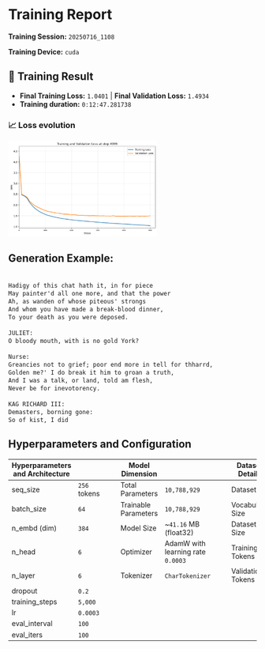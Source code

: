 # Training Report

**Training Session:** `20250716_1108`

**Training Device:** `cuda`

## 🎯 Training Result

- **Final Training Loss:** `1.0401` | **Final Validation Loss:** `1.4934`
- **Training duration:** `0:12:47.281738`

### 📈 Loss evolution

<img src="losses.png" alt="Training and Validation Loss" width="60%"/>

## Generation Example:
```

Hadigy of this chat hath it, in for piece
May painter'd all one more, and that the power
Ah, as wanden of whose piteous' strongs
And whom you have made a break-blood dinner,
To your death as you were deposed.

JULIET:
O bloody mouth, with is no gold York?

Nurse:
Greancies not to grief; poor end more in tell for thharrd,
Golden me?' I do break it him to groan a truth,
And I was a talk, or land, told am flesh,
Never be for inevotorency.

KAG RICHARD III:
Demasters, borning gone:
So of kist, I did
```

## Hyperparameters and Configuration

| Hyperparameters and Architecture |                            | | | Model Dimension         |                                                  | | | Dataset Details      |                                                            |
|----------------------------------|----------------------------|-|-|-------------------------|--------------------------------------------------|-|-|----------------------|------------------------------------------------------------|
| seq_size                       | `256` tokens   | | | Total Parameters        | `10,788,929`                               | | | Dataset              | `data/tinyshakespeare.txt`                                              |
| batch_size                     | `64`        | | | Trainable Parameters    | `10,788,929`                           | | | Vocabulary Size      | `65` tokens                                    |
| n_embd (dim)                   | `384`            | | | Model Size              | ~`41.16` MB (float32)  | | | Dataset Size         | `1,115,394` tokens               |
| n_head                      | `6`         | | | Optimizer               | AdamW with learning rate `0.0003`| | | Training Tokens      | `1,003,854` tokens (90.0%)|
| n_layer                       | `6`          | | | Tokenizer               | `CharTokenizer`                        | | | Validation Tokens    | `111,540` tokens (10.0%)|
| dropout                        | `0.2`           | | |                         |                                                  | | |                      |                                                            |
| training_steps                 | `5,000`  | | |                         |                                                  | | |                      |                                                            |
| lr                  | `0.0003`     | | |                         |                                                  | | |                      |                                                            |
| eval_interval                  | `100`     | | |                         |                                                  | | |                      |                                                            |
| eval_iters                     | `100`        | | |                         |                                                  | | |                      |                                                            |


    